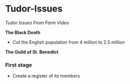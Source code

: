 # **Tudor-Issues**

*Tudor Issues From Farm Video*

**The Black Death**

- Cut the English population from 4 million to 2.5 million

**The Guild of St. Benedict** 
### First stage

- Create a register of its members
